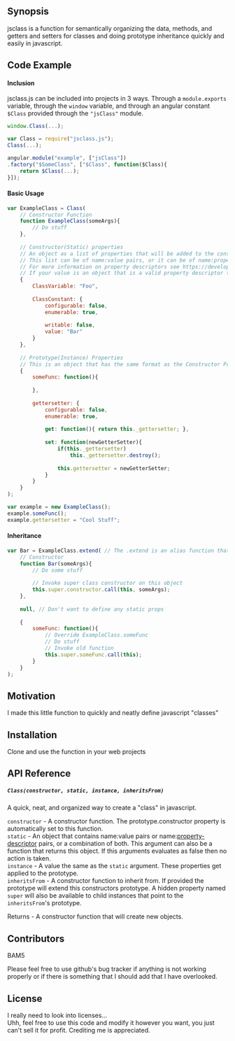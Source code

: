 ## Synopsis

jsclass is a function for semantically organizing the data, methods, and getters and setters for classes and doing prototype inheritance quickly and easily in javascript.

## Code Example

#### Inclusion
jsclass.js can be included into projects in 3 ways. Through a `module.exports` variable, through the `window` variable, and through an angular constant `$Class` provided through the `"jsClass"` module.

```javascript
window.Class(...);

var Class = require("jsclass.js");
Class(...);

angular.module("example", ["jsClass"])
.factory("$SomeClass", ["$Class", function($Class){
	return $Class(...);
}]);
```

#### Basic Usage
```javascript
var ExampleClass = Class(
	// Constructor Function
	function ExampleClass(someArgs){
		// Do stuff
	},
	
	// Constructor(Static) properties
	// An object as a list of properties that will be added to the constructor function.
	// This list can be of name:value pairs, or it can be of name:property-descriptor pairs.
	// For more information on property descriptors see https://developer.mozilla.org/en-US/docs/Web/JavaScript/Reference/Global_Objects/Object/defineProperty#Description
	// If your value is an object that is a valid property descriptor the class constructor will treat it as a property descriptor.
	{
		ClassVariable: "Foo",
		
		ClassConstant: {
			configurable: false,
			enumerable: true,
			
			writable: false,
			value: "Bar"
		}
	},
	
	// Prototype(Instance) Properties
	// This is an object that has the same format as the Constructor Properties object.
	{
		someFunc: function(){
		
		},
		
		gettersetter: {
			configurable: false,
			enumerable: true,
			
			get: function(){ return this._gettersetter; },
			
			set: function(newGetterSetter){
				if(this._gettersetter)
					this._gettersetter.destroy();
				
				this.gettersetter = newGetterSetter;
			}
		}
	}
);

var example = new ExampleClass();
example.someFunc();
example.gettersetter = "Cool Stuff";
```

#### Inheritance
```javascript
var Bar = ExampleClass.extend( // The .extend is an alias function that invokes the Class function with ExampleClass as the last argument. Eg Class(constructor, constructorProps, protoProps, ExampleClass)
	// Constructor
	function Bar(someArgs){
		// Do some stuff
		
		// Invoke super class constructor on this object
		this.super.constructor.call(this, someArgs);
	},
	
	null, // Don't want to define any static props
	
	{
		someFunc: function(){
			// Override ExampleClass.someFunc
			// Do stuff
			// Invoke old function
			this.super.someFunc.call(this);
		}
	}
);
```

## Motivation

I made this little function to quickly and neatly define javascript "classes"

## Installation

Clone and use the function in your web projects

## API Reference

##### `Class(constructor, static, instance, inheritsFrom)`
A quick, neat, and organized way to create a "class" in javascript.

`constructor` - A constructor function. The prototype.constructor property is automatically set to this function.  
`static` - An object that contains name:value pairs or name:[property-descriptor](https://developer.mozilla.org/en-US/docs/Web/JavaScript/Reference/Global_Objects/Object/defineProperty#Description) pairs, or a combination of both. This argument can also be a function that returns this object. If this arguments evaluates as false then no action is taken.  
`instance` - A value the same as the `static` argument. These properties get applied to the prototype.  
`inheritsFrom` - A constructor function to inherit from. If provided the prototype will extend this constructors prototype. A hidden property named `super` will also be available to child instances that point to the `inheritsFrom`'s prototype.  
  
Returns - A constructor function that will create new objects.

## Contributors

BAM5

Please feel free to use github's bug tracker if anything is not working properly or if there is something that I should add that I have overlooked.

## License

I really need to look into licenses...  
Uhh, feel free to use this code and modify it however you want, you just can't sell it for profit. Crediting me is appreciated.